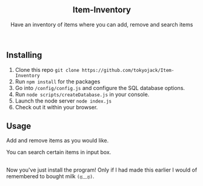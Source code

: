 <h2  align="center">Item-Inventory</h2>
<p  align="center">Have an inventory of items where you can add, remove and search items</p>

<br/>

## Installing

1. Clone this repo ```git clone https://github.com/tokyojack/Item-Inventory```
2. Run ```npm install``` for the packages
3. Go into ```/config/config.js``` and configure the SQL database options.
4. Run ```node scripts/createDatabase.js``` in your console.
5. Launch the node server ```node index.js```
6. Check out it within your browser.

## Usage

Add and remove items as you would like. 

You can search certain items in input box.

##

Now you've just install the program! Only if I had made this earlier I would of remembered to bought milk ```(ಥ﹏ಥ)```.
